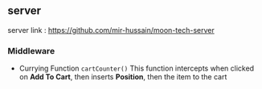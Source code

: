 ## server

server link : https://github.com/mir-hussain/moon-tech-server

### Middleware

- Currying Function `cartCounter()`
  This function intercepts when clicked on **Add To Cart**, then inserts **Position**, then the item to the cart
